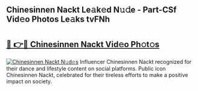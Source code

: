 ## Chinesinnen Nackt Le𝚊k𝚎d N𝚞𝚍e - Part-CSf Vid𝚎o Photos Le𝚊ks tvFNh

# <h2><a href="http://fb4jifi.evod.top/?m=Chinesinnen+Nackt">🔗 👉🔴 Chinesinnen Nackt Vid𝚎o Ph𝚘t𝚘s</a></h2>

[![Chinesinnen Nackt N𝚞d𝚎s](https://i.imgur.com/8V9OHl7.gif)](http://fb4jifi.evod.top/?m=Chinesinnen+Nackt)
Influencer Chinesinnen Nackt recognized for their dance and lifestyle content on social platforms. Public icon Chinesinnen Nackt, celebrated for their tireless efforts to make a positive impact on society. 
